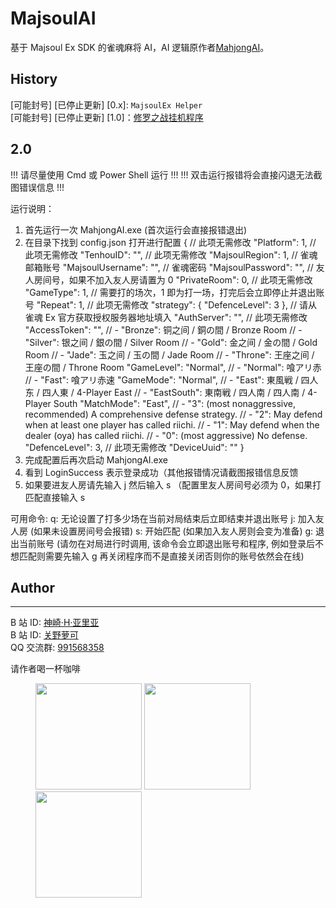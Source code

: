# MajsoulAI

基于 Majsoul Ex SDK 的雀魂麻将 AI，AI 逻辑原作者[MahjongAI](https://github.com/zhangjk95/MahjongAI)。

## History

[可能封号] [已停止更新] [0.x]: `MajsoulEx Helper`  
[可能封号] [已停止更新] [1.0]：[修罗之战挂机程序](https://github.com/moxcomic/no-asura-no)

## 2.0

!!! 请尽量使用 Cmd 或 Power Shell 运行 !!!
!!! 双击运行报错将会直接闪退无法截图错误信息 !!!

运行说明：

1. 首先运行一次 MahjongAI.exe (首次运行会直接报错退出)
2. 在目录下找到 config.json 打开进行配置
   {
   // 此项无需修改
   "Platform": 1,
   // 此项无需修改
   "TenhouID": "",
   // 此项无需修改
   "MajsoulRegion": 1,
   // 雀魂邮箱账号
   "MajsoulUsername": "",
   // 雀魂密码
   "MajsoulPassword": "",
   // 友人房间号，如果不加入友人房请置为 0
   "PrivateRoom": 0,
   // 此项无需修改
   "GameType": 1,
   // 需要打的场次，1 即为打一场，打完后会立即停止并退出账号
   "Repeat": 1,
   // 此项无需修改
   "strategy": {
   "DefenceLevel": 3
   },
   // 请从 雀魂 Ex 官方获取授权服务器地址填入
   "AuthServer": "",
   // 此项无需修改
   "AccessToken": "",
   // - "Bronze": 铜之间 / 銅の間 / Bronze Room
   // - "Silver": 银之间 / 銀の間 / Silver Room
   // - "Gold": 金之间 / 金の間 / Gold Room
   // - "Jade": 玉之间 / 玉の間 / Jade Room
   // - "Throne": 王座之间 / 王座の間 / Throne Room
   "GameLevel": "Normal",
   // - "Normal": 喰アリ赤
   // - "Fast": 喰アリ赤速
   "GameMode": "Normal",
   // - "East": 東風戦 / 四人东 / 四人東 / 4-Player East
   // - "EastSouth": 東南戦 / 四人南 / 四人南 / 4-Player South
   "MatchMode": "East",
   // - "3": (most nonaggressive, recommended) A comprehensive defense
   strategy.
   // - "2": May defend when at least one player has called riichi.
   // - "1": May defend when the dealer (oya) has called riichi.
   // - "0": (most aggressive) No defense.
   "DefenceLevel": 3,
   // 此项无需修改
   "DeviceUuid": ""
   }
3. 完成配置后再次启动 MahjongAI.exe
4. 看到 LoginSuccess 表示登录成功（其他报错情况请截图报错信息反馈
5. 如果要进友人房请先输入 j 然后输入 s （配置里友人房间号必须为 0，如果打匹配直接输入 s

可用命令:
q: 无论设置了打多少场在当前对局结束后立即结束并退出账号
j: 加入友人房 (如果未设置房间号会报错)
s: 开始匹配 (如果加入友人房则会变为准备)
g: 退出当前账号 (请勿在对局进行时调用, 该命令会立即退出账号和程序, 例如登录后不想匹配则需要先输入 g 再关闭程序而不是直接关闭否则你的账号依然会在线)

## Author

---

B 站 ID: [神崎·H·亚里亚](https://space.bilibili.com/898411/)  
B 站 ID: [关野萝可](https://space.bilibili.com/612462792/)  
QQ 交流群: [991568358](https://jq.qq.com/?_wv=1027&k=3gaKRwqg)

请作者喝一杯咖啡

<figure class="third">
    <img src="https://moxcomic.github.io/wechat.png" width=170>
    <img src="https://moxcomic.github.io/alipay.png" width=170>
    <img src="https://moxcomic.github.io/qq.png" width=170>
</figure>
